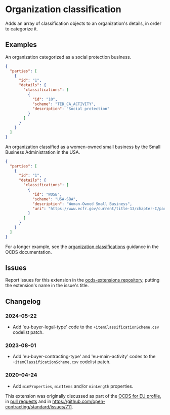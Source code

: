 # Organization classification

Adds an array of classification objects to an organization's details, in order to categorize it.

## Examples

An organization categorized as a social protection business.

```json
{
  "parties": [
    {
      "id": "1",
      "details": {
        "classifications": [
          {
            "id": "10",
            "scheme": "TED_CA_ACTIVITY",
            "description": "Social protection"
          }
        ]
      }
    }
  ]
}
```

An organization classified as a women-owned small business by the Small Business Administration in the USA.

```json
{
  "parties": [
    {
      "id": "1",
      "details": {
        "classifications": [
          {
            "id": "WOSB",
            "scheme": "USA-SBA",
            "description": "Woman-Owned Small Business",
            "uri": "https://www.ecfr.gov/current/title-13/chapter-I/part-127/subpart-B"
          }
        ]
      }
    }
  ]
}
```

For a longer example, see the [organization classifications](https://standard.open-contracting.org/latest/en/guidance/map/organization_classifications/#example-2-2-disclosing-data-using-a-local-scheme) guidance in the OCDS documentation.

## Issues

Report issues for this extension in the [ocds-extensions repository](https://github.com/open-contracting/ocds-extensions/issues), putting the extension's name in the issue's title.

## Changelog

### 2024-05-22

- Add 'eu-buyer-legal-type' code to the `+itemClassificationScheme.csv` codelist patch.

### 2023-08-01

- Add 'eu-buyer-contracting-type' and 'eu-main-activity' codes to the `+itemClassificationScheme.csv` codelist patch.

### 2020-04-24

- Add `minProperties`, `minItems` and/or `minLength` properties.

This extension was originally discussed as part of the [OCDS for EU profile](https://github.com/open-contracting-extensions/european-union/issues), in [pull requests](https://github.com/open-contracting-extensions/ocds_organizationClassification_extension/pulls?q=is%3Apr+is%3Aclosed) and in <https://github.com/open-contracting/standard/issues/711>.
